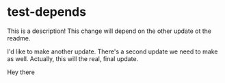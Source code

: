# test-depends

This is a description!
This change will depend on the other update ot the readme.

I'd like to make another update.
There's a second update we need to make as well.
Actually, this will the real, final update.

Hey there